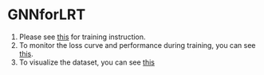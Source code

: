 # GNNforLRT
1. Please see [this](https://quiet-magnesium-057.notion.site/Pipeline-to-install-TrackML-and-training-the-model-for-GNNforLRT-project-c5de6509e5ef409bb968a9d5f3969306?pvs=4) for training instruction.
2. To monitor the loss curve and performance during training, you can see [this](https://quiet-magnesium-057.notion.site/Pipeline-to-plot-the-training-validation-curve-for-each-stage-650886b4a9bf46fbb30ce536a966c347).
3. To visualize the dataset, you can see [this](https://quiet-magnesium-057.notion.site/Event-Display-29d2bb171d3c47eba6d3ab1a68cfe06a?pvs=4)
